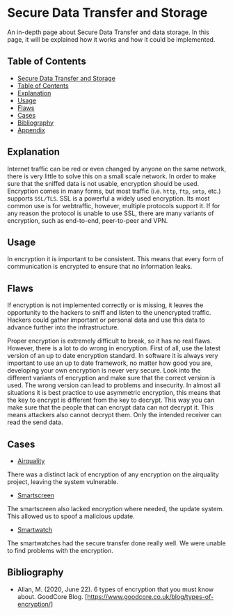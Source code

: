 # Secure Data Transfer and Storage

An in-depth page about Secure Data Transfer and data storage. In this page, it will be explained how it works and how it could be implemented. 

## Table of Contents

- [Secure Data Transfer and Storage](#secure-data-transfer-and-storage)
- [Table of Contents](#table-of-contents)
- [Explanation](#explanation)
- [Usage](#usage)
- [Flaws](#flaws)
- [Cases](#cases)
- [Bibliography](#bibliography)
- [Appendix](#appendix)

## Explanation

Internet traffic can be red or even changed by anyone on the same network, there is very little to solve this on a small scale network. In order to make sure that the sniffed data is not usable, encryption should be used. Encryption comes in many forms, but most traffic (i.e. `http`, `ftp`, `smtp`, etc.) supports `SSL/TLS`. SSL is a powerful a widely used encryption. Its most common use is for webtraffic, however, multiple protocols support it. If for any reason the protocol is unable to use SSL, there are many variants of encryption, such as end-to-end, peer-to-peer and VPN.

## Usage

In encryption it is important to be consistent. This means that every form of communication is encrypted to ensure that no information leaks.

## Flaws

If encryption is not implemented correctly or is missing, it leaves the opportunity to the hackers to sniff and listen to the unencrypted traffic. Hackers could gather important or personal data and use this data to advance further into the infrastructure.

Proper encryption is extremely difficult to break, so it has no real flaws. However, there is a lot to do wrong in encryption. First of all, use the latest version of an up to date encryption standard. In software it is always very important to use an up to date framework, no matter how good you are, developing your own encryption is never very secure. Look into the different variants of encryption and make sure that the correct version is used. The wrong version can lead to problems and insecurity. In almost all situations it is best practice to use asymmetric encryption, this means that the key to encrypt is different from the key to decrypt. This way you can make sure that the people that can encrypt data can not decrypt it. This means attackers also cannot decrypt them. Only the intended receiver can read the send data.

## Cases

- [Airquality](cases/airquality#Vulnerabilities)

There was a distinct lack of encryption of any encryption on the airquality project, leaving the system vulnerable.

- [Smartscreen](cases/smartscreen#Vulnerabilities)

The smartscreen also lacked encryption where needed, the update system. This allowed us to spoof a malicious update.

- [Smartwatch](cases/smartwatch#Vulnerabilities)

The smartwatches had the secure transfer done really well. We were unable to find problems with the encryption.

## Bibliography

- Allan, M. (2020, June 22). 6 types of encryption that you must know about. GoodCore Blog. [https://www.goodcore.co.uk/blog/types-of-encryption/]
